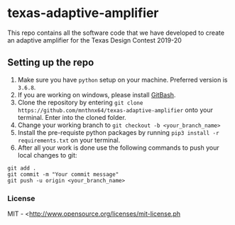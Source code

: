 # texas-adaptive-amplifier
This repo contains all the software code that we have developed to create an adaptive amplifier for the Texas Design Contest 2019-20 
## Setting up the repo
1. Make sure you have `python` setup on your machine. Preferred version is `3.6.8`.
2. If you are working on windows, please install [GitBash](https://gitforwindows.org/).
3. Clone the repository by entering `git clone https://github.com/mnthnx64/texas-adaptive-amplifier` onto your terminal. Enter into the cloned folder.
4. Change your working branch to `git checkout -b <your_branch_name>`
5. Install the pre-requiste python packages by running `pip3 install -r requirements.txt` on your terminal.
6. After all your work is done use the following commands to push your local changes to git:
```
git add .
git commit -m "Your commit message"
git push -u origin <your_branch_name>
``` 

### License

MIT - <http://www.opensource.org/licenses/mit-license.ph